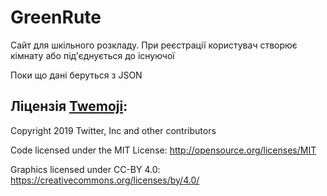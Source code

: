 # GreenRute

Сайт для шкільного розкладу. При реєстрації користувач створює кімнату або під'єднується до існуючої

Поки що дані беруться з JSON

## Ліцензія [Twemoji](https://twemoji.twitter.com):

Copyright 2019 Twitter, Inc and other contributors

Code licensed under the MIT License: http://opensource.org/licenses/MIT

Graphics licensed under CC-BY 4.0: https://creativecommons.org/licenses/by/4.0/
